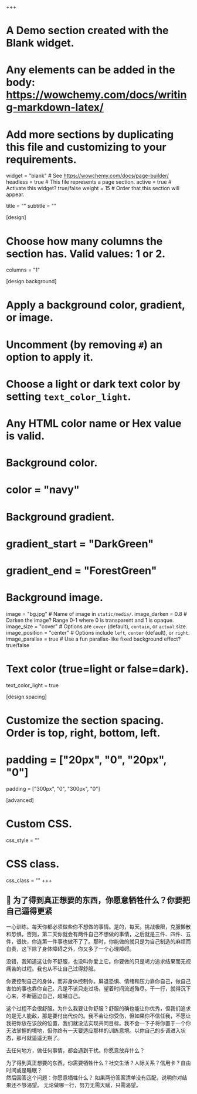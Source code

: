 +++
# A Demo section created with the Blank widget.
# Any elements can be added in the body: https://wowchemy.com/docs/writing-markdown-latex/
# Add more sections by duplicating this file and customizing to your requirements.

widget = "blank"  # See https://wowchemy.com/docs/page-builder/
headless = true  # This file represents a page section.
active = true  # Activate this widget? true/false
weight = 15  # Order that this section will appear.

title = ""
subtitle = ""

[design]
  # Choose how many columns the section has. Valid values: 1 or 2.
  columns = "1"

[design.background]
  # Apply a background color, gradient, or image.
  #   Uncomment (by removing `#`) an option to apply it.
  #   Choose a light or dark text color by setting `text_color_light`.
  #   Any HTML color name or Hex value is valid.

  # Background color.
  # color = "navy"
  
  # Background gradient.
  # gradient_start = "DarkGreen"
  # gradient_end = "ForestGreen"
  
  # Background image.
  image = "bg.jpg"  # Name of image in `static/media/`.
  image_darken = 0.8  # Darken the image? Range 0-1 where 0 is transparent and 1 is opaque.
  image_size = "cover"  #  Options are `cover` (default), `contain`, or `actual` size.
  image_position = "center"  # Options include `left`, `center` (default), or `right`.
  image_parallax = true  # Use a fun parallax-like fixed background effect? true/false
  
  # Text color (true=light or false=dark).
  text_color_light = true

[design.spacing]
  # Customize the section spacing. Order is top, right, bottom, left.
  # padding = ["20px", "0", "20px", "0"]
  padding = ["300px", "0", "300px", "0"]

[advanced]
 # Custom CSS. 
 css_style = ""
 
 # CSS class.
 css_class = ""
+++

## 👋 为了得到真正想要的东西，你愿意牺牲什么？你要把自己逼得更紧

一心训练。每天你都必须做些你不想做的事情。是的，每天。挑战极限，克服懒散和恐惧，否则，第二天你就会有两件自己不想做的事情，之后就是三件、四件、五件，很快，你连第一件事也做不了了。那时，你能做的就只是为自己制造的麻烦而自责，这下除了身体障碍之外，你又多了一个心理障碍。

没错，我知道这让你不舒服，也没叫你爱上它。你要做的只是竭力追求结果而无视痛苦的过程。我也从不让自己过得舒服。

你要控制自己的身体，而非身体控制你。屏退恐惧、情绪和压力靠你自己，做自己害怕的事也靠你自己。凡是不该只走过场，望着时间流逝殆尽。干一行，就得沉下心来，不断逼迫自己，超越自己。

这个过程不会很舒服。为什么我要让你舒服？舒服的确也能让你优秀，但我们追求的是无人能敌，那是要付出代价的。我不会让你受伤，但如果你不信任我，不愿让我把你放在该放的位置，我们就没法实现共同目标。我不会一下子将你置于一个你无法掌握的境地，但你终有一天要适应那样的训练意境。以你自己的步调进入状态，那可就遥遥无期了。

去任何地方，做任何事情，都会遇到干扰。你愿意放弃什么？

为了得到真正想要的东西，你需要牺牲什么？社交生活？人际关系？信用卡？自由时间或是睡眠？  
然后回答这个问题：你愿意牺牲什么？
如果两份答案清单没有匹配，说明你对结果还不够渴望。
无论做哪一行，努力无需天赋，只需渴望。









